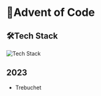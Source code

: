 # 🎄Advent of Code

## 🛠️Tech Stack

![Tech Stack](https://skillicons.dev/icons?i=ts)

## 2023

- Trebuchet